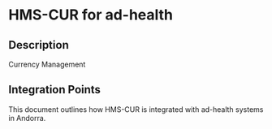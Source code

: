 # HMS-CUR for ad-health

## Description

Currency Management

## Integration Points

This document outlines how HMS-CUR is integrated with ad-health systems in Andorra.
